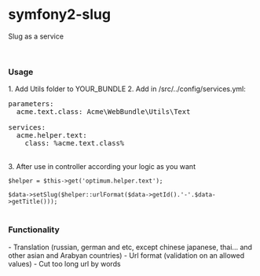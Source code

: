 symfony2-slug
=============
<p>Slug as a service</p>
<br>
<h3>Usage</h3>
1. Add Utils folder to YOUR_BUNDLE
2. Add in /src/../config/services.yml: <br />
<pre>
parameters:
&nbsp;&nbsp;acme.text.class: Acme\WebBundle\Utils\Text<br>
services:
&nbsp;&nbsp;acme.helper.text:
&nbsp;&nbsp;&nbsp;&nbsp;class: %acme.text.class%
</pre><br />
3. After use in controller according your logic as you want <br />
<code>
$helper = $this->get('optimum.helper.text');<br>
$data->setSlug($helper::urlFormat($data->getId().'-'.$data->getTitle()));
</code><br />

<h3>Functionality</h3>
- Translation (russian, german and etc, except chinese japanese, thai... and other asian and Arabyan countries)
- Url format (validation on an allowed values)
- Cut too long url by words

